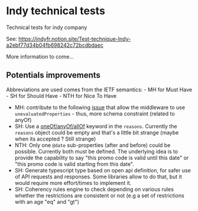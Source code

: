 #  Indy technical tests

Technical tests for indy company

See: https://indyfr.notion.site/Test-technique-Indy-a2ebf77d34b04fb698242c72bcdbdaec

More information to come...


## Potentials improvements

Abbreviations are used comes from the IETF semantics:
    - MH for Must Have
    - SH for Should Have
    - NTH for Nice To Have

- MH: contribute to the following [issue](https://github.com/cdimascio/express-openapi-validator/issues/755) that allow the middleware to use `unevaluatedProperties` - thus, more schema constraint (related to anyOf)
- SH: Use a [oneOf/anyOf/allOf](https://swagger.io/docs/specification/data-models/oneof-anyof-allof-not/) keyword in the `reasons`. Currently the `reasons` object could be empty and that's a little bit strange (maybe when its accepted ? Still strange)
- NTH: Only one `@date` sub-properties (after and before) could be possible. Currently both must be defined. The underlying idea is to provide the capability to say "this promo code is valid until this date" or "this promo code is valid starting from this date".
- SH: Generate typescript type based on open api definition, for safer use of API requests and responses. Some libraries allow to do that, but it would require more effort/times to implement it.
- SH: Coherency rules engine to check depending on various rules whether the restrictions are consistent or not (e.g a set of restrictions with an age "eq" and "gt")